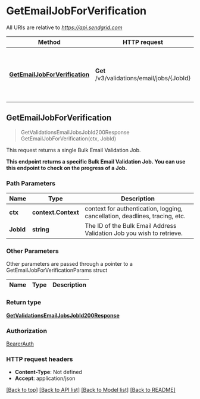 # GetEmailJobForVerification

All URIs are relative to *https://api.sendgrid.com*

Method | HTTP request | Description
------------- | ------------- | -------------
[**GetEmailJobForVerification**](GetEmailJobForVerification.md#GetEmailJobForVerification) | **Get** /v3/validations/email/jobs/{JobId} | This request returns a single Bulk Email Validation Job.



## GetEmailJobForVerification

> GetValidationsEmailJobsJobId200Response GetEmailJobForVerification(ctx, JobId)

This request returns a single Bulk Email Validation Job.

**This endpoint returns a specific Bulk Email Validation Job. You can use this endpoint to check on the progress of a Job.** 

### Path Parameters


Name | Type | Description
------------- | ------------- | -------------
**ctx** | **context.Context** | context for authentication, logging, cancellation, deadlines, tracing, etc.
**JobId** | **string** | The ID of the Bulk Email Address Validation Job you wish to retrieve.

### Other Parameters

Other parameters are passed through a pointer to a GetEmailJobForVerificationParams struct


Name | Type | Description
------------- | ------------- | -------------

### Return type

[**GetValidationsEmailJobsJobId200Response**](GetValidationsEmailJobsJobId200Response.md)

### Authorization

[BearerAuth](../README.md#BearerAuth)

### HTTP request headers

- **Content-Type**: Not defined
- **Accept**: application/json

[[Back to top]](#) [[Back to API list]](../README.md#documentation-for-api-endpoints)
[[Back to Model list]](../README.md#documentation-for-models)
[[Back to README]](../README.md)

